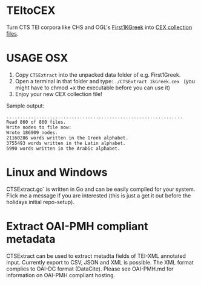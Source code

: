 # TEItoCEX
Turn CTS TEI corpora like CHS and OGL's [First1KGreek](http://opengreekandlatin.github.io/First1KGreek/) into [CEX collection files](https://github.com/cite-architecture/citedx/blob/master/docs/CEX-spec-3.0.md). 

# USAGE OSX

1. Copy `CTSExtract` into the unpacked data folder of e.g. First1Greek. 
2. Open a terminal in that folder and type: `./CTSExtract 1kGreek.cex ` (you might have to chmod +x the executable before you can use it)
3. Enjoy your new CEX collection file!

Sample output:

```
.................................................................
Read 860 of 860 files.
Write nodes to file now:
Wrote 186909 nodes.
21160286 words written in the Greek alphabet.
3755493 words written in the Latin alphabet.
5990 words written in the Arabic alphabet.
```

# Linux and Windows

CTSExtract.go` is written in Go and can be easily compiled for your system. Flick me a message if you are interested (this is just a get it out before the holidays initial repo-setup).

# Extract OAI-PMH compliant metadata
CTSExtract can be used to extract metadta fields of TEI-XML annotated
input. Currently export to CSV, JSON and XML is possible. 
The XML format complies to OAI-DC format (DataCite). Please see
OAI-PMH.md for information on OAI-PMH compliant hosting.
